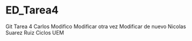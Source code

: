 # ED_Tarea4
Git Tarea 4
Carlos
Modifico
Modificar otra vez
Modificar de nuevo
Nicolas Suarez Ruiz
Ciclos UEM
